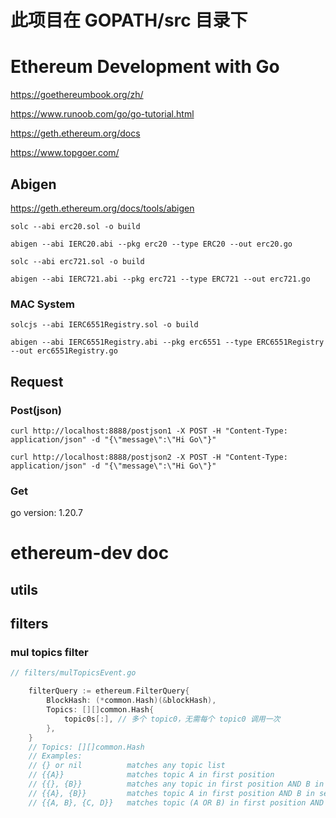 # 此项目在 GOPATH/src 目录下

# Ethereum Development with Go

https://goethereumbook.org/zh/

https://www.runoob.com/go/go-tutorial.html

https://geth.ethereum.org/docs

https://www.topgoer.com/

## Abigen

https://geth.ethereum.org/docs/tools/abigen

`solc --abi erc20.sol -o build`

`abigen --abi IERC20.abi --pkg erc20 --type ERC20 --out erc20.go`

`solc --abi erc721.sol -o build`

`abigen --abi IERC721.abi --pkg erc721 --type ERC721 --out erc721.go`

### MAC System

```
solcjs --abi IERC6551Registry.sol -o build

abigen --abi IERC6551Registry.abi --pkg erc6551 --type ERC6551Registry --out erc6551Registry.go

```

## Request

### Post(json)

`curl http://localhost:8888/postjson1 -X POST -H "Content-Type: application/json" -d "{\"message\":\"Hi Go\"}"`

`curl http://localhost:8888/postjson2 -X POST -H "Content-Type: application/json" -d "{\"message\":\"Hi Go\"}"`

### Get

go version: 1.20.7

# ethereum-dev doc

## utils

## filters

### mul topics filter

```go
// filters/mulTopicsEvent.go

	filterQuery := ethereum.FilterQuery{
		BlockHash: (*common.Hash)(&blockHash),
		Topics: [][]common.Hash{
			topic0s[:], // 多个 topic0，无需每个 topic0 调用一次
		},
	}
    // Topics: [][]common.Hash
    // Examples:
	// {} or nil          matches any topic list
	// {{A}}              matches topic A in first position
	// {{}, {B}}          matches any topic in first position AND B in second position
	// {{A}, {B}}         matches topic A in first position AND B in second position
	// {{A, B}, {C, D}}   matches topic (A OR B) in first position AND (C OR D) in second position

```
